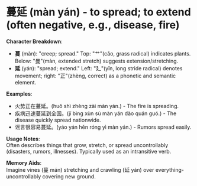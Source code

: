 # **蔓延 (màn yán) - to spread; to extend (often negative, e.g., disease, fire)**

**Character Breakdown**:  
- **蔓** (màn): "creep; spread." Top: "艹"(cǎo, grass radical) indicates plants. Below: "曼"(màn, extended stretch) suggests extension/stretching.  
- **延** (yán): "spread; extend." Left: "廴"(yǐn, long stride radical) denotes movement; right: "正"(zhèng, correct) as a phonetic and semantic element.

**Examples**:  
- 火势正在蔓延。(huǒ shì zhèng zài màn yán.) - The fire is spreading.  
- 疾病迅速蔓延到全国。(jí bìng xùn sù màn yán dào quán guó.) - The disease quickly spread nationwide.  
- 谣言很容易蔓延。(yáo yán hěn róng yì màn yán.) - Rumors spread easily.

**Usage Notes**:  
Often describes things that grow, stretch, or spread uncontrollably (disasters, rumors, illnesses). Typically used as an intransitive verb.

**Memory Aids**:  
Imagine vines (蔓 mán) stretching and crawling (延 yán) over everything-uncontrollably covering new ground.